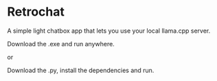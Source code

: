 # Retrochat
A simple light chatbox app that lets you use your local llama.cpp server.

Download the .exe and run anywhere.

or 

Download the .py, install the dependencies and run.
